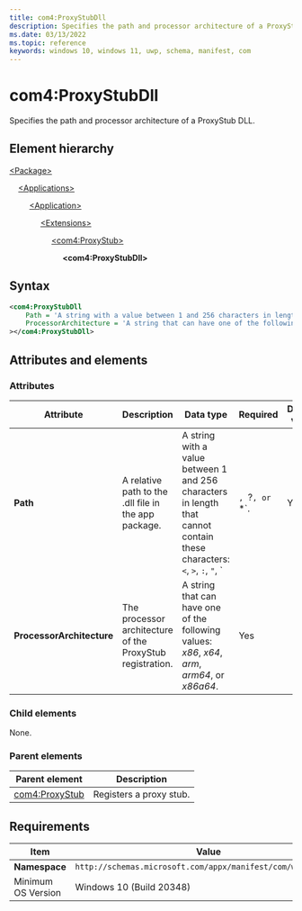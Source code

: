 ```yaml
---
title: com4:ProxyStubDll
description: Specifies the path and processor architecture of a ProxyStub DLL.
ms.date: 03/13/2022
ms.topic: reference
keywords: windows 10, windows 11, uwp, schema, manifest, com
---
```


# com4:ProxyStubDll

Specifies the path and processor architecture of a ProxyStub DLL.

## Element hierarchy

[\<Package\>](element-package.md)

&nbsp;&nbsp;&nbsp;&nbsp;[\<Applications\>](element-applications.md)

&nbsp;&nbsp;&nbsp;&nbsp; &nbsp;&nbsp;&nbsp;&nbsp;[\<Application\>](element-application.md)

&nbsp;&nbsp;&nbsp;&nbsp; &nbsp;&nbsp;&nbsp;&nbsp; &nbsp;&nbsp;&nbsp;&nbsp;[\<Extensions\>](element-1-extensions.md)

&nbsp;&nbsp;&nbsp;&nbsp; &nbsp;&nbsp;&nbsp;&nbsp; &nbsp;&nbsp;&nbsp;&nbsp; &nbsp;&nbsp;&nbsp;&nbsp;[\<com4:ProxyStub\>](element-com4-proxystub.md)

&nbsp;&nbsp;&nbsp;&nbsp; &nbsp;&nbsp;&nbsp;&nbsp; &nbsp;&nbsp;&nbsp;&nbsp; &nbsp;&nbsp;&nbsp;&nbsp; &nbsp;&nbsp;&nbsp;&nbsp;**\<com4:ProxyStubDll\>**

## Syntax

```xml
<com4:ProxyStubDll
    Path = 'A string with a value between 1 and 256 characters in length that cannot contain these characters: <, >, :, ", |, ?, or *.'
    ProcessorArchitecture = 'A string that can have one of the following values: "x86", "x64", "arm", "arm64", or "x86a64".'
></com4:ProxyStubDll>
```

## Attributes and elements

### Attributes

| Attribute | Description | Data type | Required | Default value |
|-|-|-|-|-|
| **Path** | A relative path to the .dll file in the app package. | A string with a value between 1 and 256 characters in length that cannot contain these characters: `<`, `>`, `:`, `"`, `|`, `?`, or `*`. | Yes |  |
| **ProcessorArchitecture** | The processor architecture of the ProxyStub registration. | A string that can have one of the following values: *x86*, *x64*, *arm*, *arm64*, or *x86a64*. | Yes |  |

### Child elements

None.

### Parent elements

| Parent element | Description |
|-|-|
| [com4:ProxyStub](element-com4-proxystub.md) | Registers a proxy stub. |

## Requirements

| Item | Value |
|--|--|
| **Namespace** | `http://schemas.microsoft.com/appx/manifest/com/windows10/4` |
| Minimum OS Version | Windows 10 (Build 20348) |
